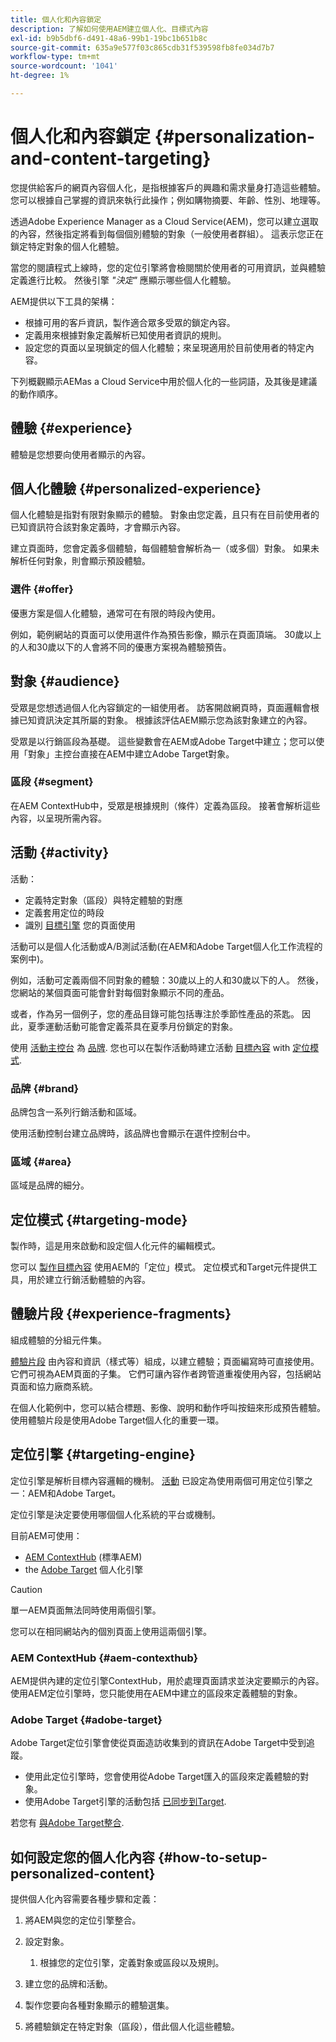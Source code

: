 ```yaml
---
title: 個人化和內容鎖定
description: 了解如何使用AEM建立個人化、目標式內容
exl-id: b9b5dbf6-d491-48a6-99b1-19bc1b651b8c
source-git-commit: 635a9e577f03c865cdb31f539598fb8fe034d7b7
workflow-type: tm+mt
source-wordcount: '1041'
ht-degree: 1%

---
```



# 個人化和內容鎖定 {#personalization-and-content-targeting}

您提供給客戶的網頁內容個人化，是指根據客戶的興趣和需求量身打造這些體驗。 您可以根據自己掌握的資訊來執行此操作；例如購物摘要、年齡、性別、地理等。

透過Adobe Experience Manager as a Cloud Service(AEM)，您可以建立選取的內容，然後指定將看到每個個別體驗的對象（一般使用者群組）。 這表示您正在鎖定特定對象的個人化體驗。

當您的閱讀程式上線時，您的定位引擎將會檢閱關於使用者的可用資訊，並與體驗定義進行比較。 然後引擎 *&quot;決定&quot;* 應顯示哪些個人化體驗。

AEM提供以下工具的架構：

* 根據可用的客戶資訊，製作適合眾多受眾的鎖定內容。
* 定義用來根據對象定義解析已知使用者資訊的規則。
* 設定您的頁面以呈現鎖定的個人化體驗；來呈現適用於目前使用者的特定內容。

下列概觀顯示AEMas a Cloud Service中用於個人化的一些詞語，及其後是建議的動作順序。

## 體驗 {#experience}

體驗是您想要向使用者顯示的內容。

## 個人化體驗 {#personalized-experience}

個人化體驗是指對有限對象顯示的體驗。 對象由您定義，且只有在目前使用者的已知資訊符合該對象定義時，才會顯示內容。

建立頁面時，您會定義多個體驗，每個體驗會解析為一（或多個）對象。 如果未解析任何對象，則會顯示預設體驗。

### 選件 {#offer}

<!-- not clear - needs clarification -->
<!-- is an offer a personalized experience, or an activity? -->

優惠方案是個人化體驗，通常可在有限的時段內使用。

例如，範例網站的頁面可以使用選件作為預告影像，顯示在頁面頂端。 30歲以上的人和30歲以下的人會將不同的優惠方案視為體驗預告。

## 對象 {#audience}

受眾是您想透過個人化內容鎖定的一組使用者。 訪客開啟網頁時，頁面邏輯會根據已知資訊決定其所屬的對象。 根據該評估AEM顯示您為該對象建立的內容。

受眾是以行銷區段為基礎。 這些變數會在AEM或Adobe Target中建立；您可以使用「對象」主控台直接在AEM中建立Adobe Target對象。

### 區段 {#segment}

在AEM ContextHub中，受眾是根據規則（條件）定義為區段。 接著會解析這些內容，以呈現所需內容。

## 活動 {#activity}

活動：

* 定義特定對象（區段）與特定體驗的對應
* 定義套用定位的時段
* 識別 [目標引擎](#targeting-engine) 您的頁面使用

<!-- an example for each of the two types would be good -->

活動可以是個人化活動或A/B測試活動(在AEM和Adobe Target個人化工作流程的案例中)。

例如，活動可定義兩個不同對象的體驗：30歲以上的人和30歲以下的人。 然後，您網站的某個頁面可能會針對每個對象顯示不同的產品。

或者，作為另一個例子，您的產品目錄可能包括專注於季節性產品的茶匙。 因此，夏季運動活動可能會定義茶具在夏季月份鎖定的對象。

使用 [活動主控台](/help/sites-cloud/authoring/personalization/activities.md) 為 [品牌](#brand). 您也可以在製作活動時建立活動 [目標內容](/help/sites-cloud/authoring/personalization/targeted-content.md) with [定位模式](/help/sites-cloud/authoring/personalization/targeted-content.md#adding-and-removing-experiences-using-targeting-mode).

### 品牌 {#brand}

品牌包含一系列行銷活動和區域。

使用活動控制台建立品牌時，該品牌也會顯示在選件控制台中。

### 區域 {#area}

區域是品牌的細分。

## 定位模式 {#targeting-mode}

製作時，這是用來啟動和設定個人化元件的編輯模式。

您可以 [製作目標內容](/help/sites-cloud/authoring/personalization/targeted-content.md) 使用AEM的「定位」模式。 定位模式和Target元件提供工具，用於建立行銷活動體驗的內容。

## 體驗片段 {#experience-fragments}

組成體驗的分組元件集。

[體驗片段](/help/sites-cloud/authoring/fundamentals/experience-fragments.md#personalization-experience-fragment) 由內容和資訊（樣式等）組成，以建立體驗；頁面編寫時可直接使用。 它們可視為AEM頁面的子集。 它們可讓內容作者跨管道重複使用內容，包括網站頁面和協力廠商系統。

在個人化範例中，您可以結合標題、影像、說明和動作呼叫按鈕來形成預告體驗。 使用體驗片段是使用Adobe Target個人化的重要一環。

## 定位引擎 {#targeting-engine}

定位引擎是解析目標內容邏輯的機制。 [活動](/help/sites-cloud/authoring/personalization/activities.md) 已設定為使用兩個可用定位引擎之一：AEM和Adobe Target。

定位引擎是決定要使用哪個個人化系統的平台或機制。

目前AEM可使用：

* [AEM ContextHub](#aem-contexthub) (標準AEM)
* the [Adobe Target](#adobe-target) 個人化引擎

>[!CAUTION]
>
>單一AEM頁面無法同時使用兩個引擎。
>
>您可以在相同網站內的個別頁面上使用這兩個引擎。

### AEM ContextHub {#aem-contexthub}

AEM提供內建的定位引擎ContextHub，用於處理頁面請求並決定要顯示的內容。 使用AEM定位引擎時，您只能使用在AEM中建立的區段來定義體驗的對象。

### Adobe Target {#adobe-target}

Adobe Target定位引擎會使從頁面造訪收集到的資訊在Adobe Target中受到追蹤。

* 使用此定位引擎時，您會使用從Adobe Target匯入的區段來定義體驗的對象。
* 使用Adobe Target引擎的活動包括 [已同步到Target](/help/sites-cloud/authoring/personalization/activities.md#synchronizing-activities-with-adobe-target).

若您有 [與Adobe Target整合](/help/sites-cloud/integrating/integration-adobe-target-ims.md).

## 如何設定您的個人化內容 {#how-to-setup-personalized-content}

提供個人化內容需要各種步驟和定義：

1. 將AEM與您的定位引擎整合。

1. 設定對象。

   1. 根據您的定位引擎，定義對象或區段以及規則。

1. 建立您的品牌和活動。

1. 製作您要向各種對象顯示的體驗選集。

1. 將體驗鎖定在特定對象（區段），借此個人化這些體驗。